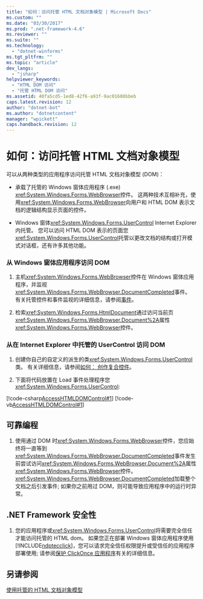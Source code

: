 ```yaml
---
title: "如何：访问托管 HTML 文档对象模型 | Microsoft Docs"
ms.custom: ""
ms.date: "03/30/2017"
ms.prod: ".net-framework-4.6"
ms.reviewer: ""
ms.suite: ""
ms.technology: 
  - "dotnet-winforms"
ms.tgt_pltfrm: ""
ms.topic: "article"
dev_langs: 
  - "jsharp"
helpviewer_keywords: 
  - "HTML DOM 访问"
  - "托管 HTML DOM 访问"
ms.assetid: 40fa5cd5-1ed8-42f6-a93f-9ac01608bbeb
caps.latest.revision: 12
author: "dotnet-bot"
ms.author: "dotnetcontent"
manager: "wpickett"
caps.handback.revision: 12
---
```

# 如何：访问托管 HTML 文档对象模型
可以从两种类型的应用程序访问托管 HTML 文档对象模型 (DOM)：  
  
-   承载了托管的 Windows 窗体应用程序 (.exe) <xref:System.Windows.Forms.WebBrowser>控件。 这两种技术互相补充，使用<xref:System.Windows.Forms.WebBrowser>向用户和 HTML DOM 表示文档的逻辑结构显示页面的控件。  
  
-   Windows 窗体<xref:System.Windows.Forms.UserControl> Internet Explorer 内托管。 您可以访问 HTML DOM 表示的页面您<xref:System.Windows.Forms.UserControl>托管以更改文档的结构或打开模式对话框，还有许多其他功能。  
  
### <a name="to-access-dom-from-a-windows-forms-application"></a>从 Windows 窗体应用程序访问 DOM  
  
1.  主机<xref:System.Windows.Forms.WebBrowser>控件在 Windows 窗体应用程序，并监视<xref:System.Windows.Forms.WebBrowser.DocumentCompleted>事件。 有关托管控件和事件监视的详细信息，请参阅[事件](../../../../docs/standard/events/index.md)。  
  
2.  检索<xref:System.Windows.Forms.HtmlDocument>通过访问当前页<xref:System.Windows.Forms.WebBrowser.Document%2A>属性<xref:System.Windows.Forms.WebBrowser>控件。  
  
<!-- TODO: review snippet reference  [!CODE [AccessHTMLDOMApp#1](AccessHTMLDOMApp#1)]  -->  
  
### <a name="to-access-dom-from-a-usercontrol-hosted-in-internet-explorer"></a>从在 Internet Explorer 中托管的 UserControl 访问 DOM  
  
1.  创建你自己的自定义的派生的类<xref:System.Windows.Forms.UserControl>类。 有关详细信息，请参阅[如何︰ 创作复合控件](../../../../docs/framework/winforms/controls/how-to-author-composite-controls.md)。  
  
2.  下面将代码放置在 Load 事件处理程序您<xref:System.Windows.Forms.UserControl>:  
  
 [!code-csharp[AccessHTMLDOMControl#1](../../../../samples/snippets/csharp/VS_Snippets_Winforms/AccessHTMLDOMControl/cs/UserControl1.cs#1)]
 [!code-vb[AccessHTMLDOMControl#1](../../../../samples/snippets/visualbasic/VS_Snippets_Winforms/AccessHTMLDOMControl/vb/UserControl1.vb#1)]  
  
## <a name="robust-programming"></a>可靠编程  
  
1.  使用通过 DOM 时<xref:System.Windows.Forms.WebBrowser>控件，您应始终将一直等到<xref:System.Windows.Forms.WebBrowser.DocumentCompleted>事件发生前尝试访问<xref:System.Windows.Forms.WebBrowser.Document%2A>属性<xref:System.Windows.Forms.WebBrowser>控件。 <xref:System.Windows.Forms.WebBrowser.DocumentCompleted>加载整个文档之后引发事件; 如果你之前用过 DOM，则可能导致应用程序中的运行时异常。  
  
## <a name="net-framework-security"></a>.NET Framework 安全性  
  
1.  您的应用程序或<xref:System.Windows.Forms.UserControl>将需要完全信任才能访问托管的 HTML dom。 如果您正在部署 Windows 窗体应用程序使用[!INCLUDE[ndptecclick](../../../../includes/ndptecclick-md.md)]，您可以请求完全信任权限提升或受信任的应用程序部署使用; 请参阅[保护 ClickOnce 应用程序](../Topic/Securing%20ClickOnce%20Applications.md)有关的详细信息。  
  
## <a name="see-also"></a>另请参阅  
 [使用托管的 HTML 文档对象模型](../../../../docs/framework/winforms/controls/using-the-managed-html-document-object-model.md)